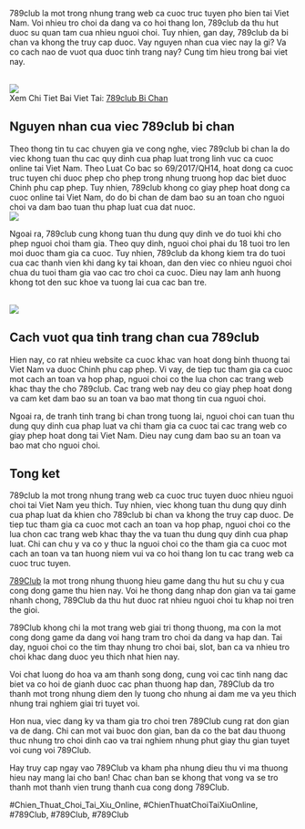 <p>789club la mot trong nhung trang web ca cuoc truc tuyen pho bien tai Viet Nam. Voi nhieu tro choi da dang va co hoi thang lon, 789club da thu hut duoc su quan tam cua nhieu nguoi choi. Tuy nhien, gan day, 789club da bi chan va khong the truy cap duoc. Vay nguyen nhan cua viec nay la gi? Va co cach nao de vuot qua duoc tinh trang nay? Cung tim hieu trong bai viet nay.</p><br><img src="https://789clubwin.org/wp-content/uploads/2025/04/Cac-dau-hieu-nhan-biet-trang-game-bi-chan.png"></br>
Xem Chi Tiet Bai Viet Tai: <a href="https://789clubwin.org/789club-bi-chan/">789club Bi Chan</a><h2>Nguyen nhan cua viec 789club bi chan</h2><p>Theo thong tin tu cac chuyen gia ve cong nghe, viec 789club bi chan la do viec khong tuan thu cac quy dinh cua phap luat trong linh vuc ca cuoc online tai Viet Nam. Theo Luat Co bac so 69/2017/QH14, hoat dong ca cuoc truc tuyen chi duoc phep cho phep trong nhung truong hop dac biet duoc Chinh phu cap phep. Tuy nhien, 789club khong co giay phep hoat dong ca cuoc online tai Viet Nam, do do bi chan de dam bao su an toan cho nguoi choi va dam bao tuan thu phap luat cua dat nuoc.<br><img src="https://789clubwin.org/wp-content/uploads/2025/04/Dang-Ky-789club-Huong-Dan-Chi-Tiet-Va-Don-Gian-Nhat-2025-300x150.png"></br><p>Ngoai ra, 789club cung khong tuan thu dung quy dinh ve do tuoi khi cho phep nguoi choi tham gia. Theo quy dinh, nguoi choi phai du 18 tuoi tro len moi duoc tham gia ca cuoc. Tuy nhien, 789club da khong kiem tra do tuoi cua cac thanh vien khi dang ky tai khoan, dan den viec co nhieu nguoi choi chua du tuoi tham gia vao cac tro choi ca cuoc. Dieu nay lam anh huong khong tot den suc khoe va tuong lai cua cac ban tre.</p><br><img src="https://789clubwin.org/wp-content/uploads/2025/04/Cac-dau-hieu-nhan-biet-trang-game-bi-chan.png"></br><h2>Cach vuot qua tinh trang chan cua 789club</h2><p>Hien nay, co rat nhieu website ca cuoc khac van hoat dong binh thuong tai Viet Nam va duoc Chinh phu cap phep. Vi vay, de tiep tuc tham gia ca cuoc mot cach an toan va hop phap, nguoi choi co the lua chon cac trang web khac thay the cho 789club. Cac trang web nay deu co giay phep hoat dong va cam ket dam bao su an toan va bao mat thong tin cua nguoi choi.<p>Ngoai ra, de tranh tinh trang bi chan trong tuong lai, nguoi choi can tuan thu dung quy dinh cua phap luat va chi tham gia ca cuoc tai cac trang web co giay phep hoat dong tai Viet Nam. Dieu nay cung dam bao su an toan va bao mat cho nguoi choi.</p><h2>Tong ket</h2><p>789club la mot trong nhung trang web ca cuoc truc tuyen duoc nhieu nguoi choi tai Viet Nam yeu thich. Tuy nhien, viec khong tuan thu dung quy dinh cua phap luat da khien cho 789club bi chan va khong the truy cap duoc. De tiep tuc tham gia ca cuoc mot cach an toan va hop phap, nguoi choi co the lua chon cac trang web khac thay the va tuan thu dung quy dinh cua phap luat. Chi can chu y va co y thuc la nguoi choi co the tham gia ca cuoc mot cach an toan va tan huong niem vui va co hoi thang lon tu cac trang web ca cuoc truc tuyen.<p><a href="https://789clubwin.org/">789Club</a> la mot trong nhung thuong hieu game dang thu hut su chu y cua cong dong game thu hien nay. Voi he thong dang nhap don gian va tai game nhanh chong, 789Club da thu hut duoc rat nhieu nguoi choi tu khap noi tren the gioi.

789Club khong chi la mot trang web giai tri thong thuong, ma con la mot cong dong game da dang voi hang tram tro choi da dang va hap dan. Tai day, nguoi choi co the tim thay nhung tro choi bai, slot, ban ca va nhieu tro choi khac dang duoc yeu thich nhat hien nay.

Voi chat luong do hoa va am thanh song dong, cung voi cac tinh nang dac biet va co hoi de gianh duoc cac phan thuong hap dan, 789Club da tro thanh mot trong nhung diem den ly tuong cho nhung ai dam me va yeu thich nhung trai nghiem giai tri tuyet voi.

Hon nua, viec dang ky va tham gia tro choi tren 789Club cung rat don gian va de dang. Chi can mot vai buoc don gian, ban da co the bat dau thuong thuc nhung tro choi dinh cao va trai nghiem nhung phut giay thu gian tuyet voi cung voi 789Club.

Hay truy cap ngay vao 789Club va kham pha nhung dieu thu vi ma thuong hieu nay mang lai cho ban! Chac chan ban se khong that vong va se tro thanh mot thanh vien trung thanh cua cong dong 789Club.</p>
#Chien_Thuat_Choi_Tai_Xiu_Online, #ChienThuatChoiTaiXiuOnline, #789Club, #789Club, #789Club
